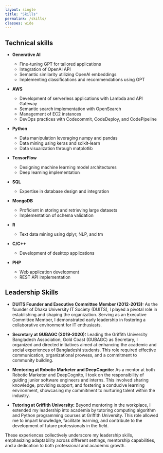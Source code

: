 ```yaml
---
layout: single
title: "Skills"
permalink: /skills/
classes: wide
---
```


## Technical skills

- **Generative AI**
  - Fine-tuning GPT for tailored applications
  - Integration of OpenAI API
  - Semantic similarity utilizing OpenAI embeddings
  - Implementing classifications and recommendations using GPT

- **AWS**
  - Development of serverless applications with Lambda and API Gateway
  - Semantic search implementation with OpenSearch
  - Management of EC2 instances
  - DevOps practices with Codecommit, CodeDeploy, and CodePipeline

- **Python**
  - Data manipulation leveraging numpy and pandas
  - Data mining using keras and scikit-learn
  - Data visualization through matplotlib

- **TensorFlow**
  - Designing machine learning model architectures
  - Deep learning implementation

- **SQL**
  - Expertise in database design and integration

- **MongoDB**
  - Proficient in storing and retrieving large datasets
  - Implementation of schema validation

- **R**
  - Text data mining using dplyr, NLP, and tm
- **C/C++**
  - Development of desktop applications
- **PHP**
  - Web application development
  - REST API implementation



## Leadership Skills

- **DUITS Founder and Executive Committee Member (2012-2013):** As the founder of Dhaka University IT Society (DUITS), I played a pivotal role in establishing and shaping the organization. Serving as an Executive Committee Member, I demonstrated early leadership in fostering a collaborative environment for IT enthusiasts.

- **Secretary at GUBAGC (2019-2020):** Leading the Griffith University Bangladesh Association, Gold Coast (GUBAGC) as Secretary, I organized and directed initiatives aimed at enhancing the academic and social experiences of Bangladeshi students. This role required effective communication, organizational prowess, and a commitment to community building.

- **Mentoring at Robotic Marketer and DeepCognito:** As a mentor at both Robotic Marketer and DeepCognito, I took on the responsibility of guiding junior software engineers and interns. This involved sharing knowledge, providing support, and fostering a conducive learning environment, showcasing my commitment to nurturing talent within the industry.

- **Tutoring at Griffith University:** Beyond mentoring in the workplace, I extended my leadership into academia by tutoring computing algorithm and Python programming courses at Griffith University. This role allowed me to impart knowledge, facilitate learning, and contribute to the development of future professionals in the field.

These experiences collectively underscore my leadership skills, emphasizing adaptability across different settings, mentorship capabilities, and a dedication to both professional and academic growth.
